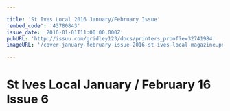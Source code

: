 ```yaml
---

title: 'St Ives Local 2016 January/February Issue'
'embed_code': '43780843'
issue_date: '2016-01-01T11:00:00.000Z'
pubURL: 'http://issuu.com/gridley123/docs/printers_proof?e=32741984'
imageURL: '/cover-january-february-issue-2016-st-ives-local-magazine.png'

---
```


# St Ives Local January / February 16 Issue 6

